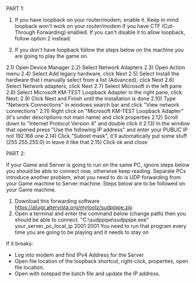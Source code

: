 PART 1: 

1) If you have loopback on your router/modem, enable it. Keep in mind loopback won't work on your router/modem if you have CTF (Cut-Through Forwarding) enabled. If you can't disable it to allow loopback, follow option 2 instead.

2) If you don't have loopback follow the steps below on the machine you are going to play the game on.

2.1) Open Device Manager
2.2) Select Network Adapters
2.3) Open Action menu
2.4) Select Add legacy hardware, click Next
2.5) Select Install the hardware that I manually select from a list (Advanced), click Next
2.6) Select Network adapters, click Next
2.7) Select Microsoft in the left pane
2.8) Select Microsoft KM-TEST Loopback Adapter in the right pane, click Next:
2.9) Click Next and Finish until the installation is done
2.10) Type "Network Connections" in windows search bar and click "View network connections"
2.11) Right click on "Microsoft KM-TEST Loopback Adapter" (it's under descriptions not main name) and click properties
2.12) Scroll down to "Internet Protocol Version 4" and double click it
2.13) In the window that opened press "Use the following IP address" and enter your PUBLIC IP not 192.168 one
2.14) Click "Subnet mask", it'll automatically put some stuff (255.255.255.0) in leave it like that
2.15) Click ok and close

PART 2: 

If your Game and Server is going to run on the same PC, ignore steps below you should be able to connect now, otherwise keep reading.
Separate PCs introduce another problem, what you need to do is UDP forwarding from your Game machine to Server machine. Steps below are to be followed on your Game machine.

1) Download this forwarding software https://aluigi.altervista.org/mytoolz/sudppipe.zip
2) Open a terminal and enter the command below (change path) then you should be able to connect.
"C:\sudppipe\sudppipe.exe" your_server_pc_local_ip 2001 2001
You need to run that program every time you are going to be playing and it needs to stay on

If it breaks: 
- Log into modem and find IPv4 Address for the Server 
- Open file location of the loopback shortcut, right-click, properties, open file location. 
- Open with notepad the batch file and update the IP address. 
